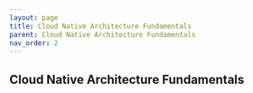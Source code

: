 ```yaml
---
layout: page
title: Cloud Native Architecture Fundamentals
parent: Cloud Native Architecture Fundamentals
nav_order: 2
---
```


## Cloud Native Architecture Fundamentals

